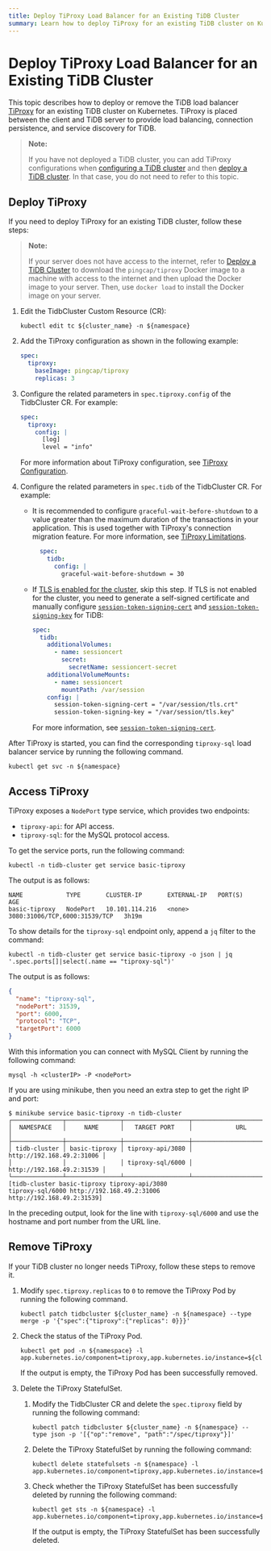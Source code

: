 ```yaml
---
title: Deploy TiProxy Load Balancer for an Existing TiDB Cluster
summary: Learn how to deploy TiProxy for an existing TiDB cluster on Kubernetes.
---
```


# Deploy TiProxy Load Balancer for an Existing TiDB Cluster

This topic describes how to deploy or remove the TiDB load balancer [TiProxy](https://docs.pingcap.com/tidb/stable/tiproxy-overview) for an existing TiDB cluster on Kubernetes. TiProxy is placed between the client and TiDB server to provide load balancing, connection persistence, and service discovery for TiDB.

> **Note:**
>
> If you have not deployed a TiDB cluster, you can add TiProxy configurations when [configuring a TiDB cluster](configure-a-tidb-cluster.md) and then [deploy a TiDB cluster](deploy-on-general-kubernetes.md). In that case, you do not need to refer to this topic.

## Deploy TiProxy

If you need to deploy TiProxy for an existing TiDB cluster, follow these steps:

> **Note:**
>
> If your server does not have access to the internet, refer to [Deploy a TiDB Cluster](deploy-on-general-kubernetes.md#deploy-the-tidb-cluster) to download the `pingcap/tiproxy` Docker image to a machine with access to the internet and then upload the Docker image to your server. Then, use `docker load` to install the Docker image on your server.

1. Edit the TidbCluster Custom Resource (CR):

    ``` shell
    kubectl edit tc ${cluster_name} -n ${namespace}
    ```

2. Add the TiProxy configuration as shown in the following example:

    ```yaml
    spec:
      tiproxy:
        baseImage: pingcap/tiproxy
        replicas: 3
    ```

3. Configure the related parameters in `spec.tiproxy.config` of the TidbCluster CR. For example:

    ```yaml
    spec:
      tiproxy:
        config: |
          [log]
          level = "info"
    ```

    For more information about TiProxy configuration, see [TiProxy Configuration](https://docs.pingcap.com/tidb/stable/tiproxy-configuration).

4. Configure the related parameters in `spec.tidb` of the TidbCluster CR. For example:

    + It is recommended to configure `graceful-wait-before-shutdown` to a value greater than the maximum duration of the transactions in your application. This is used together with TiProxy's connection migration feature. For more information, see [TiProxy Limitations](https://docs.pingcap.com/tidb/stable/tiproxy-overview#limitations).

        ```yaml
          spec:
            tidb:
              config: |
                graceful-wait-before-shutdown = 30
       ```

    + If [TLS is enabled for the cluster](enable-tls-between-components.md), skip this step. If TLS is not enabled for the cluster, you need to generate a self-signed certificate and manually configure [`session-token-signing-cert`](https://docs.pingcap.com/tidb/stable/tidb-configuration-file#session-token-signing-cert-new-in-v640) and [`session-token-signing-key`](https://docs.pingcap.com/tidb/stable/tidb-configuration-file#session-token-signing-key-new-in-v640) for TiDB:

        ```yaml
        spec:
          tidb:
            additionalVolumes:
              - name: sessioncert
                secret:
                  secretName: sessioncert-secret
            additionalVolumeMounts:
              - name: sessioncert
                mountPath: /var/session
            config: |
              session-token-signing-cert = "/var/session/tls.crt"
              session-token-signing-key = "/var/session/tls.key"
        ```

        For more information, see [`session-token-signing-cert`](https://docs.pingcap.com/tidb/stable/tidb-configuration-file#session-token-signing-cert-new-in-v640).

After TiProxy is started, you can find the corresponding `tiproxy-sql` load balancer service by running the following command.

``` shell
kubectl get svc -n ${namespace}
```

## Access TiProxy

TiProxy exposes a `NodePort` type service, which provides two endpoints:

- `tiproxy-api`: for API access.
- `tiproxy-sql`: for the MySQL protocol access.

To get the service ports, run the following command:

```shell
kubectl -n tidb-cluster get service basic-tiproxy
```

The output is as follows:

```
NAME            TYPE       CLUSTER-IP       EXTERNAL-IP   PORT(S)                         AGE
basic-tiproxy   NodePort   10.101.114.216   <none>        3080:31006/TCP,6000:31539/TCP   3h19m
```

To show details for the `tiproxy-sql` endpoint only, append a `jq` filter to the command:

```shell
kubectl -n tidb-cluster get service basic-tiproxy -o json | jq '.spec.ports[]|select(.name == "tiproxy-sql")'
```

The output is as follows:

```json
{
  "name": "tiproxy-sql",
  "nodePort": 31539,
  "port": 6000,
  "protocol": "TCP",
  "targetPort": 6000
}
```

With this information you can connect with MySQL Client by running the following command: 

```shell
mysql -h <clusterIP> -P <nodePort>
```

If you are using minikube, then you need an extra step to get the right IP and port:

```shell
$ minikube service basic-tiproxy -n tidb-cluster
┌──────────────┬───────────────┬──────────────────┬───────────────────────────┐
│  NAMESPACE   │     NAME      │   TARGET PORT    │            URL            │
├──────────────┼───────────────┼──────────────────┼───────────────────────────┤
│ tidb-cluster │ basic-tiproxy │ tiproxy-api/3080 │ http://192.168.49.2:31006 │
│              │               │ tiproxy-sql/6000 │ http://192.168.49.2:31539 │
└──────────────┴───────────────┴──────────────────┴───────────────────────────┘
[tidb-cluster basic-tiproxy tiproxy-api/3080
tiproxy-sql/6000 http://192.168.49.2:31006
http://192.168.49.2:31539]
```

In the preceding output, look for the line with `tiproxy-sql/6000` and use the hostname and port number from the URL line.

## Remove TiProxy

If your TiDB cluster no longer needs TiProxy, follow these steps to remove it.

1. Modify `spec.tiproxy.replicas` to `0` to remove the TiProxy Pod by running the following command.

    ```shell
    kubectl patch tidbcluster ${cluster_name} -n ${namespace} --type merge -p '{"spec":{"tiproxy":{"replicas": 0}}}'
    ```

2. Check the status of the TiProxy Pod.

    ```shell
    kubectl get pod -n ${namespace} -l app.kubernetes.io/component=tiproxy,app.kubernetes.io/instance=${cluster_name}
    ```

    If the output is empty, the TiProxy Pod has been successfully removed.

3. Delete the TiProxy StatefulSet.

    1. Modify the TidbCluster CR and delete the `spec.tiproxy` field by running the following command:

        ```shell
        kubectl patch tidbcluster ${cluster_name} -n ${namespace} --type json -p '[{"op":"remove", "path":"/spec/tiproxy"}]'
        ```

    2. Delete the TiProxy StatefulSet by running the following command:

        ```shell
        kubectl delete statefulsets -n ${namespace} -l app.kubernetes.io/component=tiproxy,app.kubernetes.io/instance=${cluster_name}
        ```

    3. Check whether the TiProxy StatefulSet has been successfully deleted by running the following command:

        ```shell
        kubectl get sts -n ${namespace} -l app.kubernetes.io/component=tiproxy,app.kubernetes.io/instance=${cluster_name}
        ```

        If the output is empty, the TiProxy StatefulSet has been successfully deleted.
